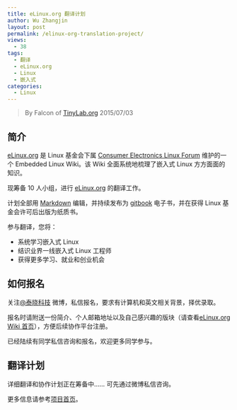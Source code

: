 ```yaml
---
title: eLinux.org 翻译计划
author: Wu Zhangjin
layout: post
permalink: /elinux-org-translation-project/
views:
  - 38
tags:
  - 翻译
  - eLinux.org
  - Linux
  - 嵌入式
categories:
  - Linux
---
```


> By Falcon of [TinyLab.org][1]
> 2015/07/03


## 简介

[eLinux.org][2] 是 Linux 基金会下属 [Consumer Electronics Linux Forum][3] 维护的一个 Embedded Linux Wiki。该 Wiki 全面系统地梳理了嵌入式 Linux 方方面面的知识。

现筹备 10 人小组，进行 [eLinux.org][2] 的翻译工作。

计划全部用 [Markdown][4] 编辑，并持续发布为 [gitbook][5] 电子书，并在获得 Linux 基金会许可后出版为纸质书。

参与翻译，您将：

  * 系统学习嵌入式 Linux
  * 结识业界一线嵌入式 Linux 工程师
  * 获得更多学习、就业和创业机会

## 如何报名

关注[@泰晓科技][6] 微博，私信报名，要求有计算机和英文相关背景，择优录取。

报名时请附送一份简介、个人邮箱地址以及自己感兴趣的版块（请查看[eLinux.org Wiki 首页][2]），方便后续协作平台注册。

已经陆续有同学私信咨询和报名，欢迎更多同学参与。

## 翻译计划

详细翻译和协作计划正在筹备中…… 可先通过微博私信咨询。

更多信息请参考[项目首页][7]。





 [1]: http://tinylab.org
 [2]: http://elinux.org
 [3]: http://www.celinuxforum.org/
 [4]: /start-posting-with-markdown/
 [5]: http://www.gitbook.com
 [6]: http://weibo.com/tinylaborg
 [7]: /elinux/
